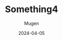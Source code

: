 ---
title: "Something4"
# date: 2024-04-05T11:55:42+02:00
date: 2024-04-05
# lastmod: 2024-04-05T11:55:42+02:00
lastmod: 2024-04-05
author: ["Mugen"]
categories: ["development"]
tags: ["tech", "dev"]
description: ""
weight: # 1 means pin the article, sort articles according to this number
slug: ""
draft: false # draft or not
comments: true
showToc: true # show contents
TocOpen: true # open contents automantically
hidemeta: false # hide information (author, create date, etc.)
disableShare: true	# do not show share button
showbreadcrumbs: true # show current path
cover:
    image: ""
    caption: ""
    alt: ""
    relative: false
---